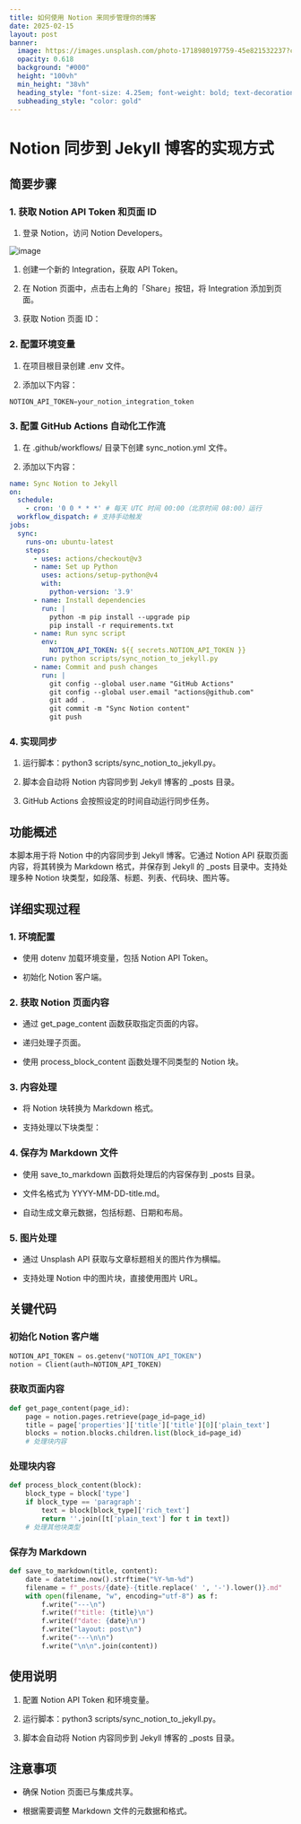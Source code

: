 ```yaml
---
title: 如何使用 Notion 来同步管理你的博客
date: 2025-02-15
layout: post
banner:
  image: https://images.unsplash.com/photo-1718980197759-45e821532237?crop=entropy&cs=tinysrgb&fit=max&fm=jpg&ixid=M3w2OTIwMzJ8MHwxfHJhbmRvbXx8fHx8fHx8fDE3Mzk2Mjg5MDV8&ixlib=rb-4.0.3&q=80&w=1080
  opacity: 0.618
  background: "#000"
  height: "100vh"
  min_height: "38vh"
  heading_style: "font-size: 4.25em; font-weight: bold; text-decoration: underline"
  subheading_style: "color: gold"
---
```


# Notion 同步到 Jekyll 博客的实现方式

## 简要步骤

### 1. 获取 Notion API Token 和页面 ID

1. 登录 Notion，访问 Notion Developers。

![image](https://prod-files-secure.s3.us-west-2.amazonaws.com/a7a0cc5a-89b9-4cda-8686-1fba0ca52f40/d19c1afe-dea5-4312-9333-786b0ba83054/image.png?X-Amz-Algorithm=AWS4-HMAC-SHA256&X-Amz-Content-Sha256=UNSIGNED-PAYLOAD&X-Amz-Credential=ASIAZI2LB466VN23PTWM%2F20250215%2Fus-west-2%2Fs3%2Faws4_request&X-Amz-Date=20250215T141505Z&X-Amz-Expires=3600&X-Amz-Security-Token=IQoJb3JpZ2luX2VjEBsaCXVzLXdlc3QtMiJHMEUCIDxfWwuBD7uq583CSStoELfKLtd%2Fq2sxrlofv77zcl6MAiEA9etQmqKXJ3ZpX9yHfgN3LMpnDvHZehkA0K0Jbut5F7Yq%2FwMIRBAAGgw2Mzc0MjMxODM4MDUiDIDsLmUIgOkPBRlDmircA1wYI%2FQSNki1ZwfNtxDg2bOBjlsI8FSg%2FATr%2BE23lTKdUDR0skVyKENpBc6955uP5fA%2BxbgfdGJxca9ytSYW6lK7TK8YQdfQ%2Bht2VX0l6kk4ZoxlY8bgtZDEuZyGI9LucDAw5OST%2F37SS4VxTW66CVT0G7mBfatxxLtnaano%2F0lb80pq0AxM8ReP49kdRjPoSF9ampkQc89VM8ane28oALWFyuMZrhtSEVWAR%2BjAnCYyg1GDPpF%2BCHf8V6Q6kT%2FBpFvNVD%2FvbjcWSslJqSbqNttNdQxtdWxS3j20SZcxzfaZJ3UFz%2BeejTfLgHOHibTRVS2ncaPqCJvA%2FvbIZvDg6jMaj9Cgh%2FTOTVXQm9UMATYO64fMcGXHDwVqifmU4l5%2FYxoQKX6Hbw%2F%2B1xVOVhcGVhWZ4n3BkXqYqYfQq1b5PYvbqib%2BdxKYWdt3pGWqTY4Eelxucu8iJPXC82Cn70HiXbSJUcPV0XRirx2TZzNbSP3guM4d0cgvAYAEKRZugdFcM2n9Hj1Fv7MttlYRAAyQESnBkuoZ0NvQ9ET%2F%2F26K1%2FEeYoZSRnvQKfknXs8Zl3jBnzdpgGY%2F%2FGejRqqsDLO3dqD1GY%2BVwC1dAcly6iYODgdaDwcvcfqflZoHa9gSMNfswb0GOqUBa5ihle3xzcBnGbMcMvGUH%2B9N54dFKFcM%2Bl1M7GjZ8bqMyVvuaPRWSiogxgyV0UYW58IwlyP1IBsNFvgNSkhBCGIbKhXnnKWM3WQ3VOcAPW3fzT%2BM%2FeELu80mCfWtiwBV3EG%2B0rYWYBOUPu05ZAPeQuFwH2tZFWJIuMmt3k5jO4iMQ4oHPAda7TBCJ%2FpYwIQeb%2BsEJGlOFup3RoD4EyUBARz82a1P&X-Amz-Signature=5fdd226b39b9c9feee2955471555f482551413452d4ecff6f4ad8a8ec620b1eb&X-Amz-SignedHeaders=host&x-id=GetObject)

1. 创建一个新的 Integration，获取 API Token。

1. 在 Notion 页面中，点击右上角的「Share」按钮，将 Integration 添加到页面。

1. 获取 Notion 页面 ID：


### 2. 配置环境变量

1. 在项目根目录创建 .env 文件。

1. 添加以下内容：

```javascript
NOTION_API_TOKEN=your_notion_integration_token
```

### 3. 配置 GitHub Actions 自动化工作流

1. 在 .github/workflows/ 目录下创建 sync_notion.yml 文件。

1. 添加以下内容：

```yaml
name: Sync Notion to Jekyll
on:
  schedule:
    - cron: '0 0 * * *' # 每天 UTC 时间 00:00（北京时间 08:00）运行
  workflow_dispatch: # 支持手动触发
jobs:
  sync:
    runs-on: ubuntu-latest
    steps:
      - uses: actions/checkout@v3
      - name: Set up Python
        uses: actions/setup-python@v4
        with:
          python-version: '3.9'
      - name: Install dependencies
        run: |
          python -m pip install --upgrade pip
          pip install -r requirements.txt
      - name: Run sync script
        env:
          NOTION_API_TOKEN: ${{ secrets.NOTION_API_TOKEN }}
        run: python scripts/sync_notion_to_jekyll.py
      - name: Commit and push changes
        run: |
          git config --global user.name "GitHub Actions"
          git config --global user.email "actions@github.com"
          git add .
          git commit -m "Sync Notion content"
          git push
```

### 4. 实现同步

1. 运行脚本：python3 scripts/sync_notion_to_jekyll.py。

1. 脚本会自动将 Notion 内容同步到 Jekyll 博客的 _posts 目录。

1. GitHub Actions 会按照设定的时间自动运行同步任务。

## 功能概述

本脚本用于将 Notion 中的内容同步到 Jekyll 博客。它通过 Notion API 获取页面内容，将其转换为 Markdown 格式，并保存到 Jekyll 的 _posts 目录中。支持处理多种 Notion 块类型，如段落、标题、列表、代码块、图片等。

## 详细实现过程

### 1. 环境配置

- 使用 dotenv 加载环境变量，包括 Notion API Token。

- 初始化 Notion 客户端。

### 2. 获取 Notion 页面内容

- 通过 get_page_content 函数获取指定页面的内容。

- 递归处理子页面。

- 使用 process_block_content 函数处理不同类型的 Notion 块。

### 3. 内容处理

- 将 Notion 块转换为 Markdown 格式。

- 支持处理以下块类型：


### 4. 保存为 Markdown 文件

- 使用 save_to_markdown 函数将处理后的内容保存到 _posts 目录。

- 文件名格式为 YYYY-MM-DD-title.md。

- 自动生成文章元数据，包括标题、日期和布局。

### 5. 图片处理

- 通过 Unsplash API 获取与文章标题相关的图片作为横幅。

- 支持处理 Notion 中的图片块，直接使用图片 URL。

## 关键代码

### 初始化 Notion 客户端

```python
NOTION_API_TOKEN = os.getenv("NOTION_API_TOKEN")
notion = Client(auth=NOTION_API_TOKEN)
```

### 获取页面内容

```python
def get_page_content(page_id):
    page = notion.pages.retrieve(page_id=page_id)
    title = page['properties']['title']['title'][0]['plain_text']
    blocks = notion.blocks.children.list(block_id=page_id)
    # 处理块内容
```

### 处理块内容

```python
def process_block_content(block):
    block_type = block['type']
    if block_type == 'paragraph':
        text = block[block_type]['rich_text']
        return ''.join([t['plain_text'] for t in text])
    # 处理其他块类型
```

### 保存为 Markdown

```python
def save_to_markdown(title, content):
    date = datetime.now().strftime("%Y-%m-%d")
    filename = f"_posts/{date}-{title.replace(' ', '-').lower()}.md"
    with open(filename, "w", encoding="utf-8") as f:
        f.write("---\n")
        f.write(f"title: {title}\n")
        f.write(f"date: {date}\n")
        f.write("layout: post\n")
        f.write("---\n\n")
        f.write("\n\n".join(content))
```

## 使用说明

1. 配置 Notion API Token 和环境变量。

1. 运行脚本：python3 scripts/sync_notion_to_jekyll.py。

1. 脚本会自动将 Notion 内容同步到 Jekyll 博客的 _posts 目录。

## 注意事项

- 确保 Notion 页面已与集成共享。

- 根据需要调整 Markdown 文件的元数据和格式。